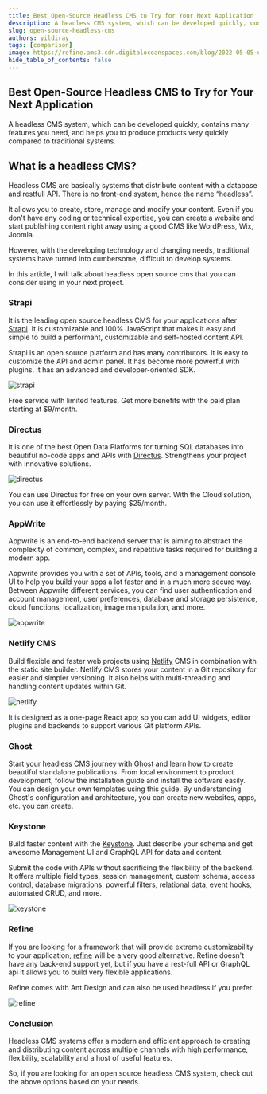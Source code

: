 ```yaml
---
title: Best Open-Source Headless CMS to Try for Your Next Application
description: A headless CMS system, which can be developed quickly, contains many features you need, and helps you to produce products very quickly compared to traditional systems.
slug: open-source-headless-cms
authors: yildiray
tags: [comparison]
image: https://refine.ams3.cdn.digitaloceanspaces.com/blog/2022-05-05-open-source-headless-cms/social.jpg
hide_table_of_contents: false
---
```










## Best Open-Source Headless CMS to Try for Your Next Application


A headless CMS system, which can be developed quickly, contains many features you need, and helps you to produce products very quickly compared to traditional systems.

<!--truncate-->

## What is a headless CMS?

Headless CMS are basically systems that distribute content with a database and restfull API. There is no front-end system, hence the name “headless”.

It allows you to create, store, manage and modify your content. Even if you don't have any coding or technical expertise, you can create a website and start publishing content right away using a good CMS like WordPress, Wix, Joomla.

However, with the developing technology and changing needs, traditional systems have turned into cumbersome, difficult to develop systems.

In this article, I will talk about headless open source cms that you can consider using in your next project.

### Strapi

It is the leading open source headless CMS for your applications after [Strapi](https://strapi.io/). It is customizable and 100% JavaScript that makes it easy and simple to build a performant, customizable and self-hosted content API.

Strapi is an open source platform and has many contributors. It is easy to customize the API and admin panel. It has become more powerful with plugins. It has an advanced and developer-oriented SDK.

<img src="https://refine.ams3.cdn.digitaloceanspaces.com/blog/2022-05-05-open-source-headless-cms/strapi.jpg" alt="strapi" />
 
Free service with limited features. Get more benefits with the paid plan starting at $9/month. 

### Directus

It is one of the best Open Data Platforms for turning SQL databases into beautiful no-code apps and APIs with [Directus](https://directus.io). Strengthens your project with innovative solutions.

<img src="https://refine.ams3.cdn.digitaloceanspaces.com/blog/2022-05-05-open-source-headless-cms/directus.jpg" alt="directus" />

You can use Directus for free on your own server. With the Cloud solution, you can use it effortlessly by paying $25/month.

### AppWrite

Appwrite is an end-to-end backend server that is aiming to abstract the complexity of common, complex, and repetitive tasks required for building a modern app.

Appwrite provides you with a set of APIs, tools, and a management console UI to help you build your apps a lot faster and in a much more secure way. Between Appwrite different services, you can find user authentication and account management, user preferences, database and storage persistence, cloud functions, localization, image manipulation, and more.

<img src="https://refine.ams3.cdn.digitaloceanspaces.com/blog/2022-05-05-open-source-headless-cms/appwrite.jpg" alt="appwrite" />

### Netlify CMS

Build flexible and faster web projects using [Netlify](https://www.netlifycms.org) CMS in combination with the static site builder. Netlify CMS stores your content in a Git repository for easier and simpler versioning. It also helps with multi-threading and handling content updates within Git.

<img src="https://refine.ams3.cdn.digitaloceanspaces.com/blog/2022-05-05-open-source-headless-cms/netlify.jpg" alt="netlify" />
 

It is designed as a one-page React app; so you can add UI widgets, editor plugins and backends to support various Git platform APIs.

### Ghost

Start your headless CMS journey with [Ghost](https://ghost.org) and learn how to create beautiful standalone publications. From local environment to product development, follow the installation guide and install the software easily. You can design your own templates using this guide. By understanding Ghost's configuration and architecture, you can create new websites, apps, etc. you can create.

### Keystone

Build faster content with the [Keystone](https://keystonejs.com). Just describe your schema and get awesome Management UI and GraphQL API for data and content.

Submit the code with APIs without sacrificing the flexibility of the backend. It offers multiple field types, session management, custom schema, access control, database migrations, powerful filters, relational data, event hooks, automated CRUD, and more.

<img src="https://refine.ams3.cdn.digitaloceanspaces.com/blog/2022-05-05-open-source-headless-cms/keystone.jpg" alt="keystone" />

### Refine

If you are looking for a framework that will provide extreme customizability to your application, [refine](https://github.com/Thecosy/IceCMS) will be a very good alternative. Refine doesn't have any back-end support yet, but if you have a rest-full API or GraphQL api it allows you to build very flexible applications.

Refine comes with Ant Design and can also be used headless if you prefer.

<img src="https://refine.ams3.cdn.digitaloceanspaces.com/blog/2022-05-05-open-source-headless-cms/refine.jpg" alt="refine" />
 

### Conclusion
Headless CMS systems offer a modern and efficient approach to creating and distributing content across multiple channels with high performance, flexibility, scalability and a host of useful features.

So, if you are looking for an open source headless CMS system, check out the above options based on your needs.